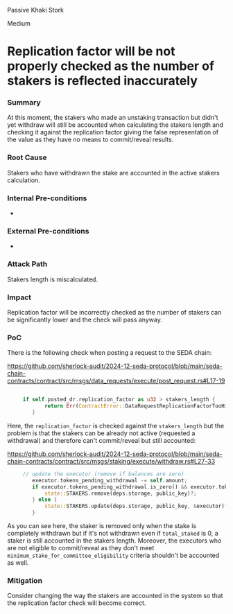 Passive Khaki Stork

Medium

# Replication factor will be not properly checked as the number of stakers is reflected inaccurately

### Summary

At this moment, the stakers who made an unstaking transaction but didn't yet withdraw will still be accounted when calculating the stakers length and checking it against the replication factor giving the false representation of the value as they have no means to commit/reveal results.

### Root Cause

Stakers who have withdrawn the stake are accounted in the active stakers calculation.

### Internal Pre-conditions

-

### External Pre-conditions

-

### Attack Path

Stakers length is miscalculated.

### Impact

Replication factor will be incorrectly checked as the number of stakers can be significantly lower and the check will pass anyway.

### PoC

There is the following check when posting a request to the SEDA chain:

https://github.com/sherlock-audit/2024-12-seda-protocol/blob/main/seda-chain-contracts/contract/src/msgs/data_requests/execute/post_request.rs#L17-19
```rust

     if self.posted_dr.replication_factor as u32 > stakers_length {
            return Err(ContractError::DataRequestReplicationFactorTooHigh(stakers_length));
        }

```

Here, the `replication_factor` is checked against the `stakers_length` but the problem is that the stakers can be already not active (requested a withdrawal) and therefore can't commit/reveal but still accounted:

https://github.com/sherlock-audit/2024-12-seda-protocol/blob/main/seda-chain-contracts/contract/src/msgs/staking/execute/withdraw.rs#L27-33
```rust
     // update the executor (remove if balances are zero)
        executor.tokens_pending_withdrawal -= self.amount;
        if executor.tokens_pending_withdrawal.is_zero() && executor.tokens_staked.is_zero() {
            state::STAKERS.remove(deps.storage, public_key)?;
        } else {
            state::STAKERS.update(deps.storage, public_key, &executor)?;
        }

```

As you can see here, the staker is removed only when the stake is completely withdrawn but if it's not withdrawn even if `total_staked` is 0, a staker is still accounted in the stakers length. Moreover, the executors who are not eligible to commit/reveal as they don't meet `minimum_stake_for_committee_eligibility` criteria shouldn't be accounted as well.

### Mitigation

Consider changing the way the stakers are accounted in the system so that the replication factor check will become correct.